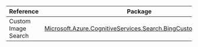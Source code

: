 | Reference | Package | Source |
|---|---|---|
|Custom Image Search|[Microsoft.Azure.CognitiveServices.Search.BingCustomImageSearch](https://www.nuget.org/packages/Microsoft.Azure.CognitiveServices.Search.BingCustomImageSearch)|[GitHub](https://github.com/Azure/azure-sdk-for-net/blob/main/sdk/cognitiveservices/Search.BingCustomImageSearch)|
